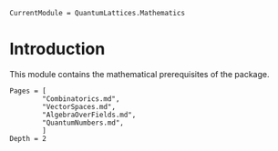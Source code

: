 ```@meta
CurrentModule = QuantumLattices.Mathematics
```

# Introduction

This module contains the mathematical prerequisites of the package.

```@contents
Pages = [
        "Combinatorics.md",
        "VectorSpaces.md",
        "AlgebraOverFields.md",
        "QuantumNumbers.md",
        ]
Depth = 2
```
